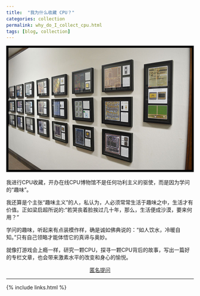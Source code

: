 ```yaml
---
title:  "我为什么收藏 CPU？"
categories: collection
permalink: why_do_I_collect_cpu.html
tags: [blog, collection]
---
```


![](/images/blogs/Museum-5-Framed.jpg)

我进行CPU收藏，开办在线CPU博物馆不是任何功利主义的驱使，而是因为学问的“趣味”。

我还算是个主张“趣味主义”的人，私认为，人必须常常生活于趣味之中，生活才有价值。正如梁启超所说的:“若哭丧着脸挨过几十年，那么，生活便成沙漠，要来何用？”

学问的趣味，听起来有点装模作样，确是诚如佛典说的：“如人饮水，冷暖自知。”只有自己领略才能体悟它的真谛与奥妙。

就像打游戏会上瘾一样，研究一颗CPU，探寻一颗CPU背后的故事，写出一篇好的专栏文章，也会带来激素水平的改变和身心的愉悦。


<div align="center">
<a href="{{site.feedback_link}}" class="btn btn-primary"><i class="fa fa-comment-o"></i> 匿名提问</a>
</div>

---------

{% include links.html %}
